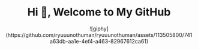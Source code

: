 <h1 align="center">Hi 👋, Welcome to My GitHub</h1>
<div align="center">
  ![giphy](https://github.com/ryuuunothuman/ryuuunothuman/assets/113505800/741a63db-aa1e-4ef4-a463-82967612ca61)
</div>

